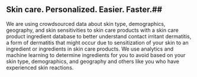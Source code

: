 ## Skin care. Personalized. Easier. Faster.## 

We are using crowdsourced data about skin type, demographics, geography, and skin sensitivities to skin care products with a skin care product ingredient database to better understand contact irritant dermatitis, a form of dermatitis that might occur due to sensitization of your skin to an ingredient or ingredients in skin care products. We use analytics and machine learning to determine ingredients for you to avoid based on your skin type, demographics, and geography and others like you who have experienced skin reactions.  

